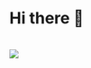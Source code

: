 <h1 >Hi there 👋 <h1>

<img src="https://i.pinimg.com/originals/49/1e/cf/491ecfcebd2192e29b758ca798717ec6.gif">
